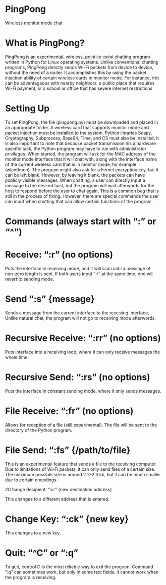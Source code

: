 # PingPong
Wireless monitor mode chat

# What is PingPong?

PingPong is an experimental, wireless, point-to-point chatting program written in Python for Linux operating systems. Unlike conventional chatting programs, PingPong directly sends
Wi-Fi packets from device to device, without the need of a router. It accomplishes this by using the packet injection ability of certain wireless cards in monitor mode. For instance, this can be 	advantageous with nearby neighbors, a public place that requires Wi-Fi payment, or a school or office that has severe internet restrictions.

# Setting Up

To set PingPong, the file (pingpong.py) must be downloaded and placed in an appropriate folder. A wireless card that supports monitor mode and packet injection must be installed to the
system. Python libraries Scapy, Cryptography, Subprocess, Base64, Time, and OS must also be installed. It is also important to note that because packet transmission his a hardware specific 
task, the Python program may have to run with administrator privileges. When started, the program will ask for the MAC address of the monitor mode interface that it will chat with, along with
the interface name of the current wireless card that is in monitor mode, for example (wlan0mon). The program might also ask for a Fernet encryption key, but it can be left blank. However, 
by leaving it blank, the packets can have publicly visible messages. When chatting, a user can directly input a message to the desired host, but the program will wait afterwords for the host
to respond before the user to chat again. This is a common bug that is still in the process of fixing. However, there are special commands the user can input when chatting that can allow 
certain functions of the program.

# Commands (always start with “:” or “^”)

# Receive: “:r” (no options)
	
Puts the interface in receiving mode, and it will scan until a message of non-zero length is sent. If both users input “:r” at the same time, one will revert to sending mode.

# Send “:s” {message}

Sends a message from the current interface to the receiving interface. Unlike natural chat, the program will not go to receiving mode afterwords. 

# Recursive Receive: “:rr” (no options)

Puts interface into a receiving loop, where it can only receive messages the whole time. 

# Recursive Send: “:rs” (no options)

Puts the interface in constant sending mode, where it only sends messages.

# File Receive:  “:fr” (no options)

Allows for reception of a file (still experimental). The file will be sent to the directory of the Python program.

# File Send: “:fs” {/path/to/file}

This is an experimental feature that sends a file to the receiving computer. Due to limitations of Wi-Fi packets, it can only send files of a certain size. The maximum possible size 
is around 2.2-2.3 kb, but it can be much smaller due to certain encodings.

#C hange Recipient: “:cr” {new destination address}

This changes to a different address that is entered.

# Change Key: “:ck” {new key}

This changes to a new key.

# Quit: “^C” or “:q”

To quit, control C is the most reliable way to exit the program. Command “:q” can sometimes work, but only in some text fields. It cannot work when the program is receiving.

